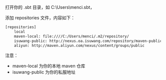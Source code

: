 打开你的 .sbt 目录，如 C:\Users\menci\.sbt，

添加 repositories 文件，内容如下： 
```xml
[repositories]
    local
    maven-local: file:////C:/Users/menci/.m2/repository/
    isuwang-public: http://nexus.oa.isuwang.com/repository/maven-public/
    aliyun: http://maven.aliyun.com/nexus/content/groups/public
```

注意： 
- maven-local 为你的本地 maven 仓库 
- isuwang-public 为你的私服地址